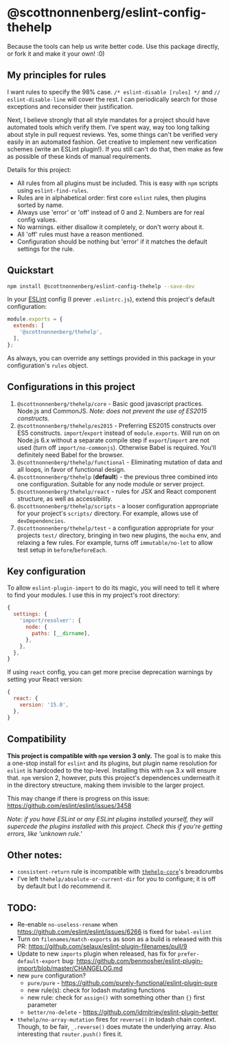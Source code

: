 # @scottnonnenberg/eslint-config-thehelp

Because the tools can help us write better code. Use this package directly, or fork it and make it your own! :0)

## My principles for rules

I want rules to specify the 98% case. `/* eslint-disable [rules] */` and `// eslint-disable-line` will cover the rest. I can periodically search for those exceptions and reconsider their justification.

Next, I believe strongly that all style mandates for a project should have automated tools which verify them. I’ve spent way, way too long talking about style in pull request reviews. Yes, some things can't be verified very easily in an automated fashion. Get creative to implement new verification schemes (write an ESLint plugin!). If you still can't do that, then make as few as possible of these kinds of manual requirements.

Details for this project:

- All rules from all plugins must be included. This is easy with `npm` scripts using `eslint-find-rules`.
- Rules are in alphabetical order: first core `eslint` rules, then plugins sorted by name.
- Always use 'error' or 'off' instead of 0 and 2. Numbers are for real config values.
- No warnings. either disallow it completely, or don't worry about it.
- All 'off' rules must have a reason mentioned.
- Configuration should be nothing but 'error' if it matches the default settings for the rule.

## Quickstart

```bash
npm install @scottnonnenberg/eslint-config-thehelp --save-dev
```

In your [ESLint](http://eslint.org/) config (I prever `.eslintrc.js`), extend this project's default configuration:

```javascript
module.exports = {
  extends: [
    '@scottnonnenberg/thehelp',
  ],
};
```

As always, you can override any settings provided in this package in your configuration's `rules` object.

## Configurations in this project

1. `@scottnonnenberg/thehelp/core` - Basic good javascript practices. Node.js and CommonJS. _Note: does not prevent the use of ES2015 constructs._
2. `@scottnonnenberg/thehelp/es2015` - Preferring ES2015 constructs over ES5 constructs. `import`/`export` instead of `module.exports`. Will run on on Node.js 6.x without a separate compile step if `export`/`import` are not used (turn off `import/no-commonjs`). Otherwise Babel is required. You'll definitely need Babel for the browser.
3. `@scottnonnenberg/thehelp/functional` - Eliminating mutation of data and all loops, in favor of functional design.
4. `@scottnonnenberg/thehelp` (**default**) - the previous three combined into one configuration. Suitable for any node module or server project.
5. `@scottnonnenberg/thehelp/react` - rules for JSX and React component structure, as well as accessibility.
6. `@scottnonnenberg/thehelp/scripts` - a looser configuration appropriate for your project's `scripts/` directory. For example, allows use of `devDependencies`.
7. `@scottnonnenberg/thehelp/test` - a configuration appropriate for your projects `test/` directory, bringing in two new plugins, the `mocha` env, and relaxing a few rules. For example, turns off `immutable/no-let` to allow test setup in `before`/`beforeEach`.

## Key configuration

To allow `eslint-plugin-import` to do its magic, you will need to tell it where to find your modules. I use this in my project's root directory:

```javascript
{
  settings: {
    'import/resolver': {
      node: {
        paths: [__dirname],
      },
    },
  },
}
```

If using `react` config, you can get more precise deprecation warnings by setting your React version:

```javascript
{
  react: {
    version: '15.0',
  },
}
```

## Compatibility

**This project is compatible with `npm` version 3 only.** The goal is to make this a one-stop install for `eslint` and its plugins, but plugin name resolution for `eslint` is hardcoded to the top-level. Installing this with `npm` 3.x will ensure that. `npm` version 2, however, puts this project's dependences underneath it in the directory streucture, making them invisible to the larger project.

This may change if there is progress on this issue: https://github.com/eslint/eslint/issues/3458

_Note: if you have ESLint or any ESLint plugins installed yourself, they will supercede the plugins installed with this project. Check this if you're getting errors, like 'unknown rule.'_

## Other notes:

- `consistent-return` rule is incompatible with [`thehelp-core`](https://github.com/thehelp/core)'s breadcrumbs
- I've left `thehelp/absolute-or-current-dir` for you to configure; it is off by default but I do recommend it.

## TODO:

- Re-enable `no-useless-rename` when https://github.com/eslint/eslint/issues/6266 is fixed for `babel-eslint`
- Turn on `filenames/match-exports` as soon as a build is released with this PR: https://github.com/selaux/eslint-plugin-filenames/pull/9
- Update to new `imports` plugin when released, has fix for `prefer-default-export` bug: https://github.com/benmosher/eslint-plugin-import/blob/master/CHANGELOG.md
- new `pure` configuration?
  - `pure/pure` - https://github.com/purely-functional/eslint-plugin-pure
  - new rule(s): check for lodash mutating functions
  - new rule: check for `assign()` with something other than `{}` first parameter
  - `better/no-delete` - https://github.com/idmitriev/eslint-plugin-better
- `thehelp/no-array-mutation` fires for `reverse()` in lodash chain context. Though, to be fair, `_.reverse()` does mutate the underlying array. Also interesting that `router.push()` fires it.
